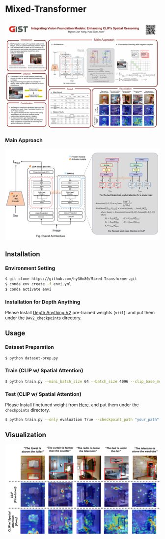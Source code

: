 # Mixed-Transformer

![poster](poster.png)


### Main Approach 
![Approach](Approach.png)



## Installation

### Environment Setting
```bash
$ git clone https://github.com/hy30n80/Mixed-Transformer.git
$ conda env create -f envi.yml
$ conda activate envi
```


### Installation for Depth Anything

Please Install [Depth Anything V2](https://github.com/DepthAnything/Depth-Anything-V2) pre-trained weights (`vitl`). and put them under the `DAv2_checkpoints` directory.





## Usage 


### Dataset Preparation
```bash
$ python dataset-prep.py
```

### Train (CLIP w/ Spatial Attention)
```bash
$ python train.py --mini_batch_size 64 --batch_size 4096 --clip_base_model ViT-L/14@336px --train_module CLIP
```


### Test (CLIP w/ Spatial Attention)

Please Install finetuned weight from [Here](https://drive.google.com/file/d/1vWF0Jj6g8JEoyvRLlDD7_uAxTgMfGgMb/view?usp=drive_link). and put them under the `checkpoints` directory.

```bash
$ python train.py --only evaluation True --checkpoint_path "your_path" --clip_base_model ViT-L/14@336px
```



## Visualization
![visualization](visualization.png)